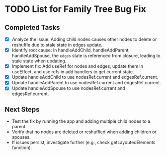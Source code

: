 # TODO List for Family Tree Bug Fix

## Completed Tasks

- [x] Analyze the issue: Adding child nodes causes other nodes to delete or reshuffle due to stale state in edges update.
- [x] Identify root cause: In handleAddChild, handleAddParent, handleAddSpouse, the `edges` state is referenced from closure, leading to stale state when updating.
- [x] Implement fix: Add useRef for nodes and edges, update them in useEffect, and use refs in add handlers to get current state.
- [x] Update handleAddChild to use nodesRef.current and edgesRef.current.
- [x] Update handleAddParent to use nodesRef.current and edgesRef.current.
- [x] Update handleAddSpouse to use nodesRef.current and edgesRef.current.

## Next Steps

- Test the fix by running the app and adding multiple child nodes to a parent.
- Verify that no nodes are deleted or reshuffled when adding children or spouses.
- If issues persist, investigate further (e.g., check getLayoutedElements function).
